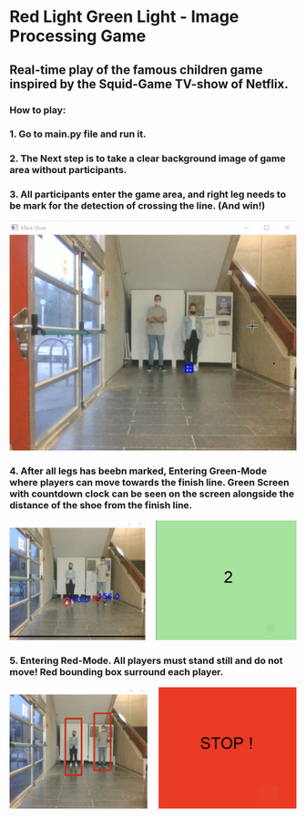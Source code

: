 # Red Light Green Light - Image Processing Game

## Real-time play of the famous children game inspired by the Squid-Game TV-show of Netflix.

### How to play:

### 1. Go to main.py file and run it.

### 2. The Next step is to take a clear background image of game area without participants.

### 3. All participants enter the game area, and right leg needs to be mark for the detection of crossing the line. (And win!)

![](images/mark_shoe.png)

### 4. After all legs has beebn marked, Entering Green-Mode where players can move towards the finish line. Green Screen with countdown clock can be seen on the screen alongside the distance of the shoe from the finish line.

![](images/greenmode.png)

### 5. Entering Red-Mode. All players must stand still and do not move! Red bounding box surround each player.

![](images/redmode1.png)
